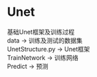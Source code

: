 # Unet
基础Unet框架及训练过程<br />
data -> 训练及测试的数据集<br />
UnetStructure.py -> Unet框架<br />
TrainNetwork -> 训练网络<br />
Predict -> 预测<br />
